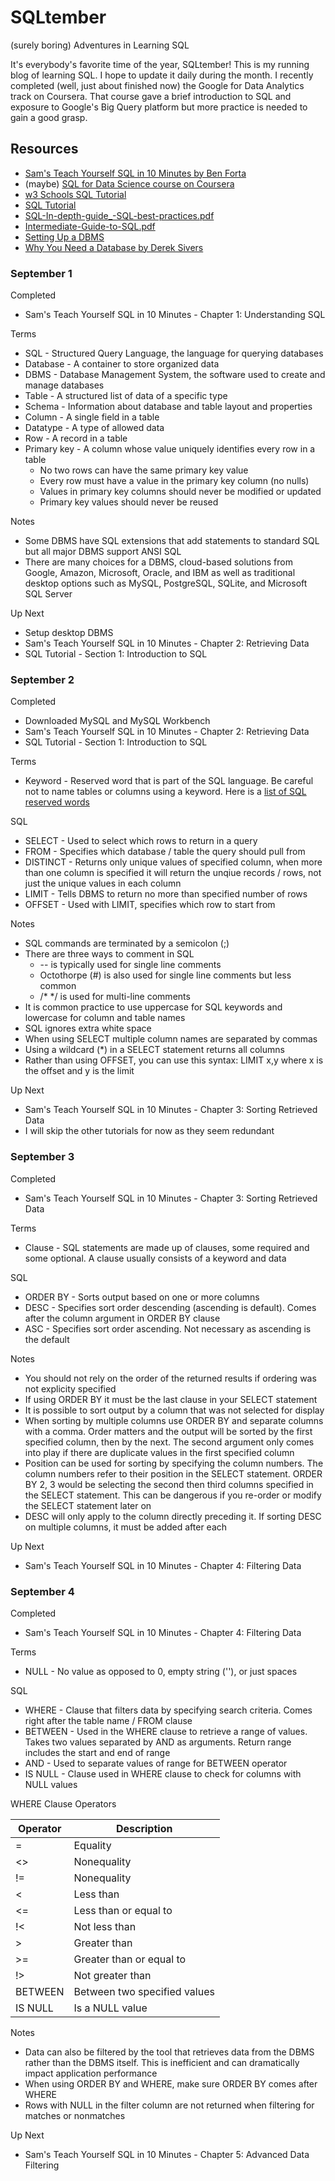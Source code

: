 # SQLtember
(surely boring) Adventures in Learning SQL

It's everybody's favorite time of the year, SQLtember!  This is my running blog of learning SQL.  I hope to update it daily during the month.  I recently completed (well, just about finished now) the Google for Data Analytics track on Coursera.  That course gave a brief introduction to SQL and exposure to Google's Big Query platform but more practice is needed to gain a good grasp. 

## Resources
* [Sam's Teach Yourself SQL in 10 Minutes by Ben Forta](https://www.amazon.com/SQL-Minutes-Sams-Teach-Yourself/dp/0672336073)
* (maybe) [SQL for Data Science course on Coursera](https://www.coursera.org/learn/sql-for-data-science)
* [w3 Schools SQL Tutorial](https://www.w3schools.com/sql/)
* [SQL Tutorial](https://www.sqltutorial.org/)
* [SQL-In-depth-guide_-SQL-best-practices.pdf](https://github.com/brianjguerin/SQLtember/files/9474047/SQL-In-depth-guide_-SQL-best-practices.pdf)
* [Intermediate-Guide-to-SQL.pdf](https://github.com/brianjguerin/SQLtember/files/9474045/Intermediate-Guide-to-SQL.pdf)
* [Setting Up a DBMS](https://cierra-andaur.medium.com/sams-teach-yourself-sql-in-10-minutes-a-day-setting-up-for-success-76dd346e5dd)
* [Why You Need a Database by Derek Sivers](https://sive.rs/dbt)



### September 1

Completed
* Sam's Teach Yourself SQL in 10 Minutes - Chapter 1: Understanding SQL 

Terms
* SQL - Structured Query Language, the language for querying databases
* Database - A container to store organized data
* DBMS - Database Management System, the software used to create and manage databases
* Table - A structured list of data of a specific type
* Schema - Information about database and table layout and properties
* Column - A single field in a table
* Datatype - A type of allowed data
* Row - A record in a table
* Primary key - A column whose value uniquely identifies every row in a table
  * No two rows can have the same primary key value
  * Every row must have a value in the primary key column (no nulls)
  * Values in primary key columns should never be modified or updated
  * Primary key values should never be reused

Notes
* Some DBMS have SQL extensions that add statements to standard SQL but all major DBMS support ANSI SQL
* There are many choices for a DBMS, cloud-based solutions from Google, Amazon, Microsoft, Oracle, and IBM as well as traditional desktop options such as MySQL, PostgreSQL, SQLite, and Microsoft SQL Server

Up Next
* Setup desktop DBMS
* Sam's Teach Yourself SQL in 10 Minutes - Chapter 2: Retrieving Data
* SQL Tutorial - Section 1: Introduction to SQL

### September 2

Completed
* Downloaded MySQL and MySQL Workbench
* Sam's Teach Yourself SQL in 10 Minutes - Chapter 2: Retrieving Data
* SQL Tutorial - Section 1: Introduction to SQL

Terms
* Keyword - Reserved word that is part of the SQL language.  Be careful not to name tables or columns using a keyword.  Here is a [list of SQL reserved words](https://en.wikipedia.org/wiki/SQL_reserved_words)

SQL
* SELECT - Used to select which rows to return in a query
* FROM - Specifies which database / table the query should pull from
* DISTINCT - Returns only unique values of specified column, when more than one column is specified it will return the unqiue records / rows, not just the unique values in each column
* LIMIT - Tells DBMS to return no more than specified number of rows
* OFFSET - Used with LIMIT, specifies which row to start from

Notes
* SQL commands are terminated by a semicolon (;)
* There are three ways to comment in SQL
  * -- is typically used for single line comments
  * Octothorpe (#) is also used for single line comments but less common
  * /* */ is used for multi-line comments
* It is common practice to use uppercase for SQL keywords and lowercase for column and table names
* SQL ignores extra white space
* When using SELECT multiple column names are separated by commas
* Using a wildcard (*) in a SELECT statement returns all columns
* Rather than using OFFSET, you can use this syntax: LIMIT x,y where x is the offset and y is the limit
  
Up Next
* Sam's Teach Yourself SQL in 10 Minutes - Chapter 3: Sorting Retrieved Data
* I will skip the other tutorials for now as they seem redundant

### September 3

Completed
* Sam's Teach Yourself SQL in 10 Minutes - Chapter 3: Sorting Retrieved Data

Terms
* Clause - SQL statements are made up of clauses, some required and some optional.  A clause usually consists of a keyword and data

SQL
* ORDER BY - Sorts output based on one or more columns
* DESC - Specifies sort order descending (ascending is default).  Comes after the column argument in ORDER BY clause
* ASC - Specifies sort order ascending.  Not necessary as ascending is the default

Notes
* You should not rely on the order of the returned results if ordering was not explicity specified
* If using ORDER BY it must be the last clause in your SELECT statement
* It is possible to sort output by a column that was not selected for display
* When sorting by multiple columns use ORDER BY and separate columns with a comma.  Order matters and the output will be sorted by the first specified column, then by the next.  The second argument only comes into play if there are duplicate values in the first specified column
* Position can be used for sorting by specifying the column numbers.  The column numbers refer to their position in the SELECT statement.  ORDER BY 2, 3 would be selecting the second then third columns specified in the SELECT statement.  This can be dangerous if you re-order or modify the SELECT statement later on
* DESC will only apply to the column directly preceding it. If sorting DESC on multiple columns, it must be added after each

Up Next
* Sam's Teach Yourself SQL in 10 Minutes - Chapter 4: Filtering Data

### September 4

Completed
* Sam's Teach Yourself SQL in 10 Minutes - Chapter 4: Filtering Data

Terms
* NULL - No value as opposed to 0, empty string (''), or just spaces

SQL
* WHERE - Clause that filters data by specifying search criteria. Comes right after the table name / FROM clause
* BETWEEN - Used in the WHERE clause to retrieve a range of values. Takes two values separated by AND as arguments. Return range includes the start and end of range
* AND - Used to separate values of range for BETWEEN operator
* IS NULL - Clause used in WHERE clause to check for columns with NULL values

WHERE Clause Operators

|Operator|Description|
|---|---|
|=|Equality|
|<>|Nonequality|
|!=|Nonequality|
|<|Less than|
|<=|Less than or equal to|
|!<|Not less than|
|>|Greater than|
|>=|Greater than or equal to|
|!>|Not greater than|
|BETWEEN|Between two specified values|
|IS NULL|Is a NULL value|

Notes
* Data can also be filtered by the tool that retrieves data from the DBMS rather than the DBMS itself. This is inefficient and can dramatically impact application performance
* When using ORDER BY and WHERE, make sure ORDER BY comes after WHERE
* Rows with NULL in the filter column are not returned when filtering for matches or nonmatches

Up Next
* Sam's Teach Yourself SQL in 10 Minutes - Chapter 5: Advanced Data Filtering
